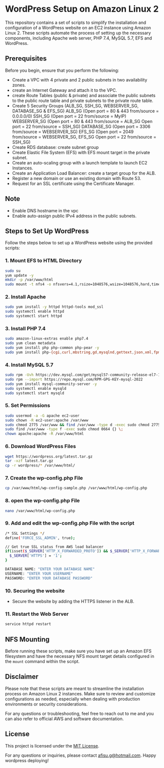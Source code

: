 # WordPress Setup on Amazon Linux 2

This repository contains a set of scripts to simplify the installation and configuration of a WordPress website on an EC2 instance using Amazon Linux 2. These scripts automate the process of setting up the necessary components, including Apache web server, PHP 7.4, MySQL 5.7, EFS and WordPress. 

## Prerequisites

Before you begin, ensure that you perform the following:

- Create a VPC with 4 private and 2 public subnets in two availability zones.
- create an Internet Gateway and attach it to the VPC.
- create Route Tables (public & private) and associate the public subnets to the public route table and private subnets to the private route table.
- Create 5 Security Groups (ALB_SG, SSH_SG, WEBSERVER_SG, DATABASE_SG & EFS_SG)
  ALB_SG
    (Open port = 80 & 443 from/source = 0.0.0.0/0)
  SSH_SG
    (Open port = 22 from/source = MyIP)
  WEBSERVER_SG
    (Open port = 80 & 443 from/source = ALB_SG
    Open port = 22 from/source = SSH_SG)
  DATABASE_SG
    (Open port = 3306 from/source = WEBSERVER_SG)
  EFS_SG
    (Open port = 2049 from/source = WEBSERVER_SG, EFS_SG
    Open port = 22 from/source = SSH_SG)
- Create RDS database: create subnet group
- Create Elastic File System (EFS) with EFS mount target in the private subnet.
- Create an auto-scaling group with a launch template to launch EC2 Instances.
- Create an Application Load Balancer: create a target group for the ALB.
- Register a new domain or use an existing domain with Route 53.
- Request for an SSL certificate using the Certificate Manager.


## Note
- Enable DNS hostname in the vpc
- Enable auto-assign public IPv4 address in the public subnets.

## Steps to Set Up WordPress

Follow the steps below to set up a WordPress website using the provided scripts:

### 1. Mount EFS to HTML Directory

```bash
sudo su
yum update -y
mkdir -p /var/www/html
sudo mount -t nfs4 -o nfsvers=4.1,rsize=1048576,wsize=1048576,hard,timeo=600,retrans=2,noresvport fs-0ee96f135f9541107.efs.us-east-1.amazonaws.com:/ /var/www/html
```

### 2. Install Apache

```bash
sudo yum install -y httpd httpd-tools mod_ssl
sudo systemctl enable httpd
sudo systemctl start httpd
```

### 3. Install PHP 7.4

```bash
sudo amazon-linux-extras enable php7.4
sudo yum clean metadata
sudo yum install php php-common php-pear -y
sudo yum install php-{cgi,curl,mbstring,gd,mysqlnd,gettext,json,xml,fpm,intl,zip} -y
```

### 4. Install MySQL 5.7

```bash
sudo rpm -Uvh https://dev.mysql.com/get/mysql57-community-release-el7-11.noarch.rpm
sudo rpm --import https://repo.mysql.com/RPM-GPG-KEY-mysql-2022
sudo yum install mysql-community-server -y
sudo systemctl enable mysqld
sudo systemctl start mysqld
```

### 5. Set Permissions

```bash
sudo usermod -a -G apache ec2-user
sudo chown -R ec2-user:apache /var/www
sudo chmod 2775 /var/www && find /var/www -type d -exec sudo chmod 2775 {} \;
sudo find /var/www -type f -exec sudo chmod 0664 {} \;
chown apache:apache -R /var/www/html
```

### 6. Download WordPress Files

```bash
wget https://wordpress.org/latest.tar.gz
tar -xzf latest.tar.gz
cp -r wordpress/* /var/www/html/
```

### 7. Create the wp-config.php File

```bash
cp /var/www/html/wp-config-sample.php /var/www/html/wp-config.php
```

### 8. open the wp-config.php File

```bash
nano /var/www/html/wp-config.php
```

### 9.  Add and edit the wp-config.php File with the script

```bash
/* SSL Settings */
define('FORCE_SSL_ADMIN', true);

// Get true SSL status from AWS load balancer
if(isset($_SERVER['HTTP_X_FORWARDED_PROTO']) && $_SERVER['HTTP_X_FORWARDED_PROTO'] === 'https') {
  $_SERVER['HTTPS'] = '1';
}
```

```bash
DATABASE NAME: "ENTER YOUR DATABASE NAME"
USERNAME: "ENTER YOUR USERNAME"
PASSWORD: "ENTER YOUR DATABASE PASSWORD"

```

### 10. Securing the website
- Secure the website by adding the HTTPS listener in the ALB.

  
### 11. Restart the Web Server

```bash
service httpd restart
```

## NFS Mounting

Before running these scripts, make sure you have set up an Amazon EFS filesystem and have the necessary NFS mount target details configured in the `mount` command within the script.

## Disclaimer

Please note that these scripts are meant to streamline the installation process on Amazon Linux 2 instances. Make sure to review and customize configurations as needed, especially when dealing with production environments or security considerations.

For any questions or troubleshooting, feel free to reach out to me and you can also refer to official AWS and software documentation.

## License

This project is licensed under the [MIT License](LICENSE).

For any questions or inquiries, please contact afisu.g@hotmail.com. Happy wordpress deploying!
